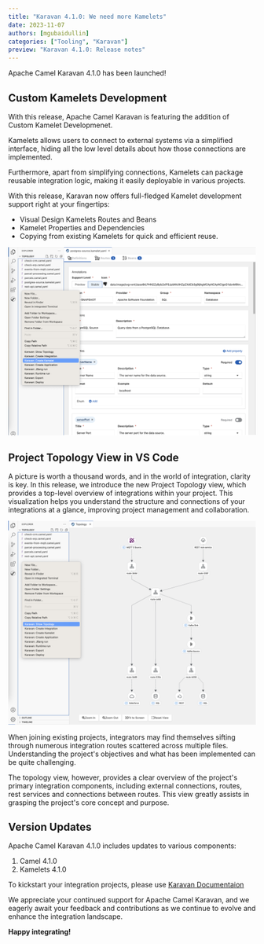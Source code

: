 ```yaml
---
title: "Karavan 4.1.0: We need more Kamelets"
date: 2023-11-07
authors: [mgubaidullin]
categories: ["Tooling", "Karavan"]
preview: "Karavan 4.1.0: Release notes"
---
```

Apache Camel Karavan 4.1.0 has been launched!

## Custom Kamelets Development

With this release, Apache Camel Karavan is featuring the addition of Custom Kamelet Developmenet.

Kamelets allows users to connect to external systems via a simplified interface, hiding all the low level details about how those connections are implemented.

Furthermore, apart from simplifying connections, Kamelets can package reusable integration logic, making it easily deployable in various projects.

With this release, Karavan now offers full-fledged Kamelet development support right at your fingertips:

- Visual Design Kamelets Routes and Beans
- Kamelet Properties and Dependencies
- Copying from existing Kamelets for quick and efficient reuse.

![kamelet](kamelet.png)

## Project Topology View in VS Code

A picture is worth a thousand words, and in the world of integration, clarity is key. In this release, we introduce the new Project Topology view, which provides a top-level overview of integrations within your project. This visualization helps you understand the structure and connections of your integrations at a glance, improving project management and collaboration.

![topology](topology.png)

When joining existing projects, integrators may find themselves sifting through numerous integration routes scattered across multiple files. Understanding the project's objectives and what has been implemented can be quite challenging. 

The topology view, however, provides a clear overview of the project's primary integration components, including external connections, routes, rest services and connections between routes. This view greatly assists in grasping the project's core concept and purpose.

## Version Updates

Apache Camel Karavan 4.1.0 includes updates to various components:
1. Camel 4.1.0 
2. Kamelets 4.1.0 


To kickstart your integration projects, please use [Karavan Documentaion](https://github.com/apache/camel-karavan/tree/main/docs)

We appreciate your continued support for Apache Camel Karavan, and we eagerly await your feedback and contributions as we continue to evolve and enhance the integration landscape.

**Happy integrating!**